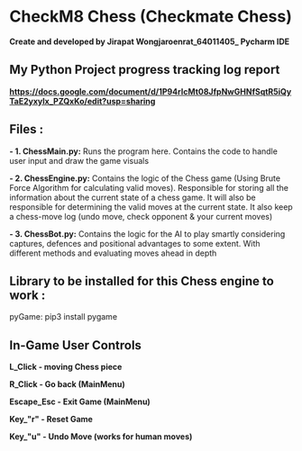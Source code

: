 # CheckM8 Chess (Checkmate Chess)
**Create and developed by Jirapat Wongjaroenrat_64011405_ Pycharm IDE**


## My Python Project progress tracking log report
**https://docs.google.com/document/d/1P94rIcMt08JfpNwGHNfSqtR5iQyTaE2yxylx_PZQxKo/edit?usp=sharing**


## Files :
**- 1. ChessMain.py:**       Runs the program here. Contains the code to handle user input and draw the game visuals

**- 2. ChessEngine.py:**     Contains the logic of the Chess game (Using Brute Force Algorithm for calculating valid moves). Responsible for storing all the information about the current state of a chess game. It will also be responsible for determining the valid moves at the current state. It also keep a chess-move log (undo move, check opponent & your current moves)

**- 3. ChessBot.py:**      Contains the logic for the AI to play smartly considering captures, defences and positional advantages to some extent. With different methods and   evaluating moves ahead in depth 

## Library to be installed for this Chess engine to work :

pyGame: pip3 install pygame

## In-Game User Controls
**L_Click - moving Chess piece**

**R_Click - Go back (MainMenu)**

**Escape_Esc - Exit Game (MainMenu)**

**Key_"r" - Reset Game**

**Key_"u" - Undo Move (works for human moves)**
